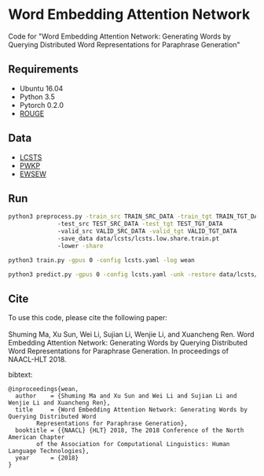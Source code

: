 # Word Embedding Attention Network
Code for "Word Embedding Attention Network: Generating Words by Querying Distributed Word Representations for Paraphrase Generation"
## Requirements
* Ubuntu 16.04
* Python 3.5
* Pytorch 0.2.0
* [ROUGE](http://research.microsoft.com/~cyl/download/ROUGE-1.5.5.tgz)
## Data
* [LCSTS](http://icrc.hitsz.edu.cn/Article/show/139.html)
* [PWKP](https://github.com/XingxingZhang/dress)
* [EWSEW](https://github.com/senisioi/NeuralTextSimplification)
## Run
```bash
python3 preprocess.py -train_src TRAIN_SRC_DATA -train_tgt TRAIN_TGT_DATA
		      -test_src TEST_SRC_DATA -test_tgt TEST_TGT_DATA
		      -valid_src VALID_SRC_DATA -valid_tgt VALID_TGT_DATA
		      -save_data data/lcsts/lcsts.low.share.train.pt
		      -lower -share
```
```bash
python3 train.py -gpus 0 -config lcsts.yaml -log wean
```
```bash
python3 predict.py -gpus 0 -config lcsts.yaml -unk -restore data/lcsts/wean/best_rouge_checkpoint.pt
```
## Cite
To use this code, please cite the following paper:<br><br>
Shuming Ma, Xu Sun, Wei Li, Sujian Li, Wenjie Li, and Xuancheng Ren. 
Word Embedding Attention Network: Generating Words by Querying Distributed Word Representations for Paraphrase Generation. In proceedings of NAACL-HLT 2018.

bibtext:
```
@inproceedings{wean,
  author    = {Shuming Ma and Xu Sun and Wei Li and Sujian Li and Wenjie Li and Xuancheng Ren},
  title     = {Word Embedding Attention Network: Generating Words by Querying Distributed Word 
		Representations for Paraphrase Generation},
  booktitle = {{NAACL} {HLT} 2018, The 2018 Conference of the North American Chapter
		of the Association for Computational Linguistics: Human Language Technologies},
  year      = {2018}
}
```